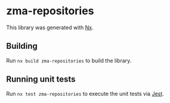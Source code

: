 # zma-repositories

This library was generated with [Nx](https://nx.dev).

## Building

Run `nx build zma-repositories` to build the library.

## Running unit tests

Run `nx test zma-repositories` to execute the unit tests via [Jest](https://jestjs.io).
